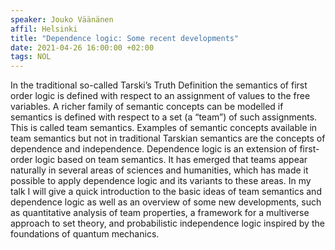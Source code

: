 ```yaml
---
speaker: Jouko Väänänen
affil: Helsinki
title: "Dependence logic: Some recent developments"
date: 2021-04-26 16:00:00 +02:00
tags: NOL
---
```

In the traditional so-called Tarski’s Truth Definition the semantics of first order logic is defined with respect to an assignment of values to the free variables.
A richer family of semantic concepts can be modelled if semantics is defined with respect to a set (a “team”) of such assignments.
This is called team semantics.
Examples of semantic concepts available in team semantics but not in traditional Tarskian semantics are the concepts of dependence and independence.
Dependence logic is an extension of first-order logic based on team semantics.
It has emerged that teams appear naturally in several areas of sciences and humanities, which has made it possible to apply dependence logic and its variants to these areas.
In my talk I will give a quick introduction to the basic ideas of team semantics and dependence logic as well as an overview of some new developments, such as quantitative analysis of team properties, a framework for a multiverse approach to set theory, and probabilistic independence logic inspired by the foundations of quantum mechanics.

